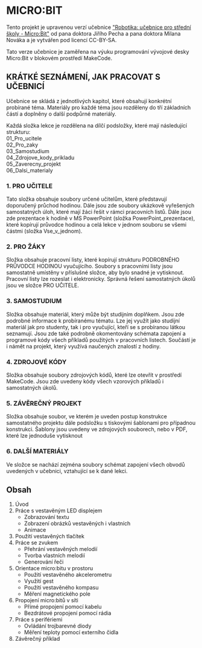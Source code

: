 <h1>MICRO:BIT</h1>
<p>Tento projekt je upravenou verzí učebnice <a href="https://imysleni.cz/ucebnice/robotika-ucebnice-pro-stredni-skoly-micro-bit">"Robotika: učebnice pro střední školy - Micro:Bit"</a> od pana doktora Jiřího Pecha a pana doktora Milana Nováka a je vytvářen pod licencí CC-BY-SA.</p>
<p>Tato verze učebnice je zaměřena na výuku programování vývojové desky Micro:Bit v blokovém prostředí MakeCode.</p>
 <h2>KRÁTKÉ SEZNÁMENÍ, JAK PRACOVAT S UČEBNICÍ</h2><p>
Učebnice se skládá z jednotlivých kapitol, které obsahují konkrétní probírané téma. Materiály pro každé téma jsou rozděleny do tří základních částí a doplněny o další podpůrné materiály.</p>
<p>
Každá složka lekce je rozdělena na dílčí podsložky, které mají následující strukturu:<br>
01_Pro_ucitele<br>
02_Pro_zaky<br>
03_Samostudium<br>
04_Zdrojove_kody_prikladu<br>
05_Zaverecny_projekt<br>
06_Dalsi_materialy<br>
</p>
<h3>1.	PRO UČITELE</h3>
<p>
Tato složka obsahuje soubory určené učitelům, které představují doporučený průchod hodinou. Dále jsou zde soubory ukázkově vyřešených samostatných úloh, které mají žáci řešit v rámci pracovních listů.
Dále jsou zde prezentace k hodině v MS PowerPoint (složka PowerPoint_prezentace), které kopírují průvodce hodinou a celá lekce v jednom souboru se všemi částmi (složka Vse_v_jednom). </p>
<h3>2.	PRO ŽÁKY</h3>
<p>Složka obsahuje pracovní listy, které kopírují strukturu PODROBNÉHO PRŮVODCE HODINOU vyučujícího. Soubory s pracovními listy jsou samostatně umístěny v příslušné složce, aby bylo snadné je vytisknout. Pracovní listy lze rozeslat i elektronicky.
Správná řešení samostatných úkolů jsou ve složce PRO UČITELE.</p>
<h3>3.	SAMOSTUDIUM</h3><p>
Složka obsahuje materiál, který může být studijním doplňkem. Jsou zde podrobné informace k probíranému tématu. Lze jej využít jako studijní materiál jak pro studenty, tak i pro vyučující, kteří se s probíranou látkou seznamují. 
Jsou zde také podrobně okomentovány schémata zapojení a programové kódy všech příkladů použitých v pracovních listech.
Součástí je i námět na projekt, který využívá naučených znalostí z hodiny.</p>
<h3>4.	ZDROJOVÉ KÓDY</h3><p>
Složka obsahuje soubory zdrojových kódů, které lze otevřít v prostředí MakeCode. Jsou zde uvedeny kódy všech vzorových příkladů i samostatných úkolů.</p>
<h3>5.	ZÁVĚREČNÝ PROJEKT</h3><p>
Složka obsahuje soubor, ve kterém je uveden postup konstrukce samostatného projektu dále podsložku s tiskovými šablonami pro případnou konstrukci. Šablony jsou uvedeny ve zdrojových souborech, nebo v PDF, které lze jednoduše vytisknout </p>
<h3>6.	DALŠÍ MATERIÁLY</h3><p>
Ve složce se nachází zejména soubory schémat zapojení všech obvodů uvedených v učebnici, vztahující se k dané lekci.
</p>
<h2>Obsah</h2>
<ol>
  <li>Úvod
  <li>Práce s vestavěným LED displejem
  <ul>
    <li>Zobrazování textu
    <li>Zobrazení obrázků vestavěných i vlastních
    <li>Animace
  </ul>
  <li>Použití vestavěných tlačítek</li>
  <li>Práce se zvukem
  <ul>
    <li>Přehrání vestavěných melodií
    <li>Tvorba vlastních melodií
    <li>Generování řeči
  </ul>
  <li>Orientace micro:bitu v prostoru
  <ul>
    <li>Použití vestavěného akcelerometru
    <li>Využití gest
    <li>Použití vestavěného kompasu
    <li>Měření magnetického pole
  </ul>
  <li>Propojení micro:bitů v síti
  <ul>
    <li>Přímé propojení pomocí kabelu
    <li>Bezdrátové propojení pomocí rádia
  </ul>
  <li>Práce s perifériemi
  <ul>
    <li>Ovládání trojbarevné diody
    <li>Měření teploty pomocí externího čidla
  </ul>
  <li>Závěrečný příklad
  </ul>
 </ol>
